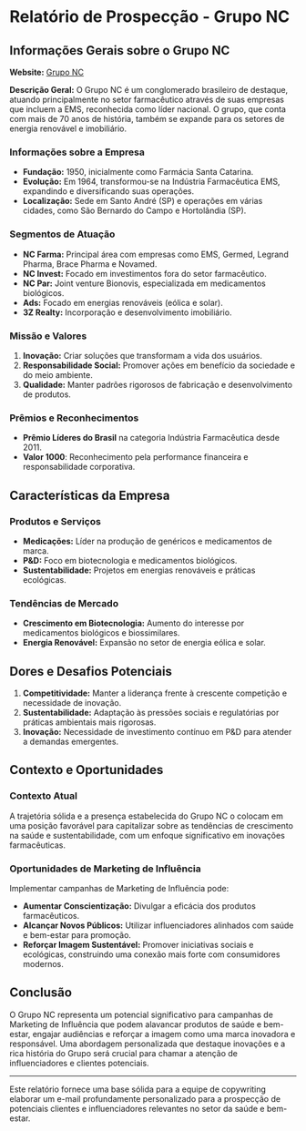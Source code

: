 # Relatório de Prospecção - Grupo NC

## Informações Gerais sobre o Grupo NC
**Website:** [Grupo NC](https://gruponc.net.br)

**Descrição Geral:**
O Grupo NC é um conglomerado brasileiro de destaque, atuando principalmente no setor farmacêutico através de suas empresas que incluem a EMS, reconhecida como líder nacional. O grupo, que conta com mais de 70 anos de história, também se expande para os setores de energia renovável e imobiliário.

### Informações sobre a Empresa
- **Fundação:** 1950, inicialmente como Farmácia Santa Catarina.
- **Evolução:** Em 1964, transformou-se na Indústria Farmacêutica EMS, expandindo e diversificando suas operações.
- **Localização:** Sede em Santo André (SP) e operações em várias cidades, como São Bernardo do Campo e Hortolândia (SP).

### Segmentos de Atuação
- **NC Farma:** Principal área com empresas como EMS, Germed, Legrand Pharma, Brace Pharma e Novamed.
- **NC Invest:** Focado em investimentos fora do setor farmacêutico.
- **NC Par:** Joint venture Bionovis, especializada em medicamentos biológicos.
- **Ads:** Focado em energias renováveis (eólica e solar).
- **3Z Realty:** Incorporação e desenvolvimento imobiliário.

### Missão e Valores
1. **Inovação:** Criar soluções que transformam a vida dos usuários.
2. **Responsabilidade Social:** Promover ações em benefício da sociedade e do meio ambiente.
3. **Qualidade:** Manter padrões rigorosos de fabricação e desenvolvimento de produtos.

### Prêmios e Reconhecimentos
- **Prêmio Líderes do Brasil** na categoria Indústria Farmacêutica desde 2011.
- **Valor 1000**: Reconhecimento pela performance financeira e responsabilidade corporativa.

## Características da Empresa
### Produtos e Serviços
- **Medicações:** Líder na produção de genéricos e medicamentos de marca.
- **P&D:** Foco em biotecnologia e medicamentos biológicos.
- **Sustentabilidade:** Projetos em energias renováveis e práticas ecológicas.

### Tendências de Mercado
- **Crescimento em Biotecnologia:** Aumento do interesse por medicamentos biológicos e biossimilares.
- **Energia Renovável:** Expansão no setor de energia eólica e solar.

## Dores e Desafios Potenciais
1. **Competitividade:** Manter a liderança frente à crescente competição e necessidade de inovação.
2. **Sustentabilidade:** Adaptação às pressões sociais e regulatórias por práticas ambientais mais rigorosas.
3. **Inovação:** Necessidade de investimento contínuo em P&D para atender a demandas emergentes.

## Contexto e Oportunidades
### Contexto Atual
A trajetória sólida e a presença estabelecida do Grupo NC o colocam em uma posição favorável para capitalizar sobre as tendências de crescimento na saúde e sustentabilidade, com um enfoque significativo em inovações farmacêuticas.

### Oportunidades de Marketing de Influência
Implementar campanhas de Marketing de Influência pode:
- **Aumentar Conscientização:** Divulgar a eficácia dos produtos farmacêuticos.
- **Alcançar Novos Públicos:** Utilizar influenciadores alinhados com saúde e bem-estar para promoção.
- **Reforçar Imagem Sustentável:** Promover iniciativas sociais e ecológicas, construindo uma conexão mais forte com consumidores modernos.

## Conclusão
O Grupo NC representa um potencial significativo para campanhas de Marketing de Influência que podem alavancar produtos de saúde e bem-estar, engajar audiências e reforçar a imagem como uma marca inovadora e responsável. Uma abordagem personalizada que destaque inovações e a rica história do Grupo será crucial para chamar a atenção de influenciadores e clientes potenciais. 

---

Este relatório fornece uma base sólida para a equipe de copywriting elaborar um e-mail profundamente personalizado para a prospecção de potenciais clientes e influenciadores relevantes no setor da saúde e bem-estar.